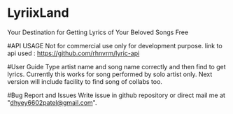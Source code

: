 # LyriixLand
Your Destination for Getting Lyrics of Your Beloved Songs Free

#API USAGE
Not for commercial use only for development purpose.
link to api used : https://github.com/rhnvrm/lyric-api
 
#User Guide
Type artist name and song name correctly and then find to get lyrics.
Currently this works for song performed by solo artist only.
Next version will include facility to find song of collabs too.

#Bug Report and Issues
Write issue in github repository or direct mail me at "dhyey6602patel@gmail.com".

